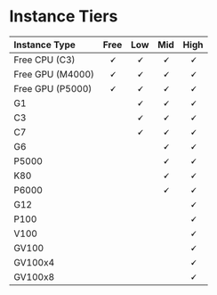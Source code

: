 # Instance Tiers

| Instance Type | Free | Low | Mid | High |
| :--- | :---: | :---: | :---: | :---: |
| Free CPU \(C3\) | **🗸** | **🗸** | **🗸** | **🗸** |
| Free GPU \(M4000\) | **🗸** | **🗸** | **🗸** | **🗸** |
| Free GPU \(P5000\) | **🗸** | **🗸** | **🗸** | **🗸** |
| G1 |  | **🗸** | **🗸** | **🗸** |
| C3 |  | **🗸** | **🗸** | **🗸** |
| C7 |  | **🗸** | **🗸** | **🗸** |
| G6 |  |  | **🗸** | **🗸** |
| P5000 |  |  | **🗸** | **🗸** |
| K80 |  |  | **🗸** | **🗸** |
| P6000 |  |  | **🗸** | **🗸** |
| G12 |  |  |  | **🗸** |
| P100 |  |  |  | **🗸** |
| V100 |  |  |  | **🗸** |
| GV100 |  |  |  | **🗸** |
| GV100x4 |  |  |  | **🗸** |
| GV100x8 |  |  |  | **🗸** |

